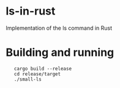 # ls-in-rust
Implementation of the ls command in Rust

# Building and running
```
   cargo build --release
   cd release/target
   ./small-ls
```
